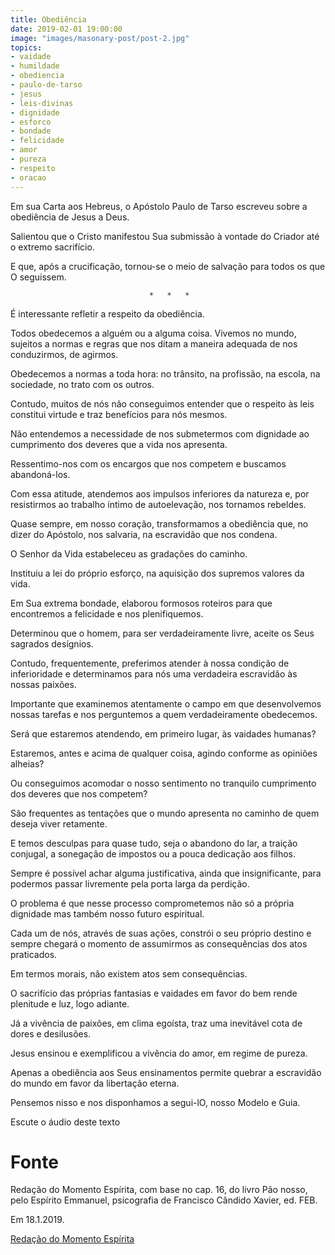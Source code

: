 ```yaml
---
title: Obediência
date: 2019-02-01 19:00:00
image: "images/masonary-post/post-2.jpg"
topics: 
- vaidade
- humildade
- obediencia
- paulo-de-tarso
- jesus
- leis-divinas
- dignidade
- esforco
- bondade
- felicidade
- amor
- pureza
- respeito
- oracao
---
```


Em sua Carta aos Hebreus, o Apóstolo Paulo de Tarso escreveu sobre a obediência
de Jesus a Deus.

Salientou que o Cristo manifestou Sua submissão à vontade do Criador até o
extremo sacrifício.

E que, após a crucificação, tornou-se o meio de salvação para todos os que O
seguissem.

                                   *   *   *

É interessante refletir a respeito da obediência.

Todos obedecemos a alguém ou a alguma coisa. Vivemos no mundo, sujeitos a
normas e regras que nos ditam a maneira adequada de nos conduzirmos, de
agirmos.

Obedecemos a normas a toda hora: no trânsito, na profissão, na escola, na
sociedade, no trato com os outros.

Contudo, muitos de nós não conseguimos entender que o respeito às leis
constitui virtude e traz benefícios para nós mesmos.

Não entendemos a necessidade de nos submetermos com dignidade ao cumprimento
dos deveres que a vida nos apresenta.

Ressentimo-nos com os encargos que nos competem e buscamos abandoná-los.

Com essa atitude, atendemos aos impulsos inferiores da natureza e, por
resistirmos ao trabalho íntimo de autoelevação, nos tornamos rebeldes.

Quase sempre, em nosso coração, transformamos a obediência que, no dizer do
Apóstolo, nos salvaria, na escravidão que nos condena.

O Senhor da Vida estabeleceu as gradações do caminho.

Instituiu a lei do próprio esforço, na aquisição dos supremos valores da vida.

Em Sua extrema bondade, elaborou formosos roteiros para que encontremos a
felicidade e nos plenifiquemos.

Determinou que o homem, para ser verdadeiramente livre, aceite os Seus sagrados
desígnios.

Contudo, frequentemente, preferimos atender à nossa condição de inferioridade e
determinamos para nós uma verdadeira escravidão às nossas paixões.

Importante que examinemos atentamente o campo em que desenvolvemos nossas
tarefas e nos perguntemos a quem verdadeiramente obedecemos.

Será que estaremos atendendo, em primeiro lugar, às vaidades humanas?

Estaremos, antes e acima de qualquer coisa, agindo conforme as opiniões
alheias?

Ou conseguimos acomodar o nosso sentimento no tranquilo cumprimento dos deveres
que nos competem?

São frequentes as tentações que o mundo apresenta no caminho de quem deseja
viver retamente.

E temos desculpas para quase tudo, seja o abandono do lar, a traição conjugal,
a sonegação de impostos ou a pouca dedicação aos filhos.

Sempre é possível achar alguma justificativa, ainda que insignificante, para
podermos passar livremente pela porta larga da perdição.

O problema é que nesse processo comprometemos não só a própria dignidade mas
também nosso futuro espiritual.

Cada um de nós, através de suas ações, constrói o seu próprio destino e sempre
chegará o momento de assumirmos as consequências dos atos praticados.

Em termos morais, não existem atos sem consequências.

O sacrifício das próprias fantasias e vaidades em favor do bem rende plenitude
e luz, logo adiante.

Já a vivência de paixões, em clima egoísta, traz uma inevitável cota de dores e
desilusões.

Jesus ensinou e exemplificou a vivência do amor, em regime de pureza.

Apenas a obediência aos Seus ensinamentos permite quebrar a escravidão do mundo
em favor da libertação eterna.

Pensemos nisso e nos disponhamos a segui-lO, nosso Modelo e Guia.

Escute o áudio deste texto

# Fonte
Redação do Momento Espírita, com base no cap. 16, do
livro Pão nosso, pelo Espírito Emmanuel, psicografia
de Francisco Cândido Xavier, ed. FEB.

Em 18.1.2019.

[Redação do Momento Espírita](http://momento.com.br/pt/ler_texto.php?id=5641)
